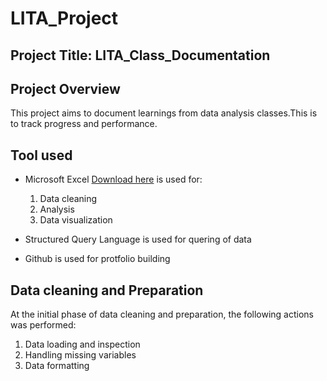 # LITA_Project

## Project Title: LITA_Class_Documentation

## Project Overview
This project aims to document learnings from data analysis classes.This is to track progress and performance.

## Tool used
- Microsoft Excel [Download here](https://www.microsoft.com) is used for:
  1. Data cleaning
  2. Analysis
  3. Data visualization

- Structured Query Language is used for quering of data
- Github is used for protfolio building 

## Data cleaning and Preparation
At the initial phase of data cleaning and preparation, the following actions was performed:
 1. Data loading and inspection
 2. Handling missing variables
 3. Data formatting 
